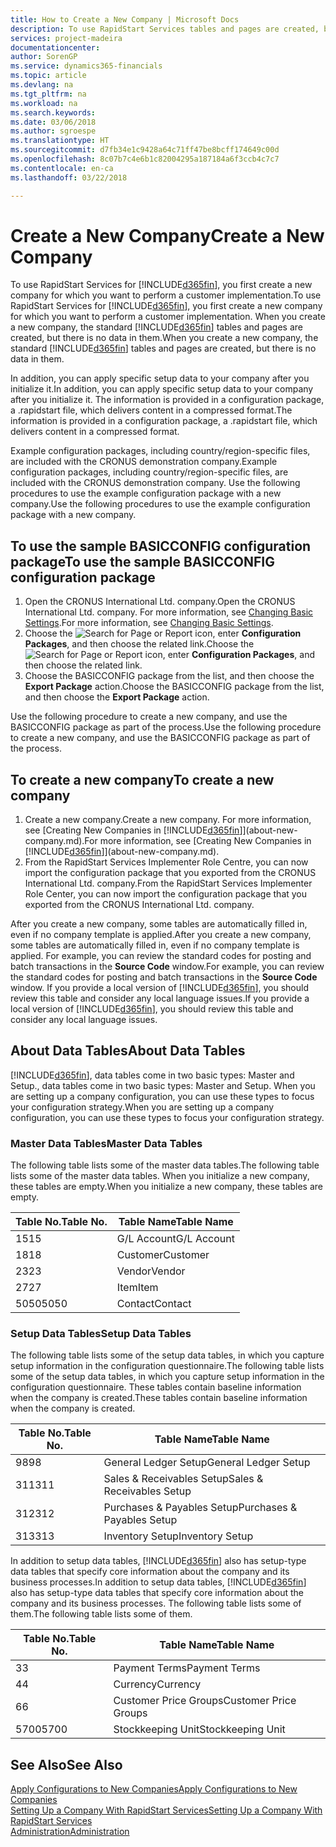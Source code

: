 ```yaml
---
title: How to Create a New Company | Microsoft Docs
description: To use RapidStart Services tables and pages are created, but there is no data in them.
services: project-madeira
documentationcenter: 
author: SorenGP
ms.service: dynamics365-financials
ms.topic: article
ms.devlang: na
ms.tgt_pltfrm: na
ms.workload: na
ms.search.keywords: 
ms.date: 03/06/2018
ms.author: sgroespe
ms.translationtype: HT
ms.sourcegitcommit: d7fb34e1c9428a64c71ff47be8bcff174649c00d
ms.openlocfilehash: 8c07b7c4e6b1c82004295a187184a6f3ccb4c7c7
ms.contentlocale: en-ca
ms.lasthandoff: 03/22/2018

---
```

# <a name="create-a-new-company"></a><span data-ttu-id="72393-103">Create a New Company</span><span class="sxs-lookup"><span data-stu-id="72393-103">Create a New Company</span></span>
<span data-ttu-id="72393-104">To use RapidStart Services for [!INCLUDE[d365fin](includes/d365fin_md.md)], you first create a new company for which you want to perform a customer implementation.</span><span class="sxs-lookup"><span data-stu-id="72393-104">To use RapidStart Services for [!INCLUDE[d365fin](includes/d365fin_md.md)], you first create a new company for which you want to perform a customer implementation.</span></span> <span data-ttu-id="72393-105">When you create a new company, the standard [!INCLUDE[d365fin](includes/d365fin_md.md)] tables and pages are created, but there is no data in them.</span><span class="sxs-lookup"><span data-stu-id="72393-105">When you create a new company, the standard [!INCLUDE[d365fin](includes/d365fin_md.md)] tables and pages are created, but there is no data in them.</span></span>

<span data-ttu-id="72393-106">In addition, you can apply specific setup data to your company after you initialize it.</span><span class="sxs-lookup"><span data-stu-id="72393-106">In addition, you can apply specific setup data to your company after you initialize it.</span></span> <span data-ttu-id="72393-107">The information is provided in a configuration package, a .rapidstart file, which delivers content in a compressed format.</span><span class="sxs-lookup"><span data-stu-id="72393-107">The information is provided in a configuration package, a .rapidstart file, which delivers content in a compressed format.</span></span>  

<span data-ttu-id="72393-108">Example configuration packages, including country/region-specific files, are included with the CRONUS demonstration company.</span><span class="sxs-lookup"><span data-stu-id="72393-108">Example configuration packages, including country/region-specific files, are included with the CRONUS demonstration company.</span></span> <span data-ttu-id="72393-109">Use the following procedures to use the example configuration package with a new company.</span><span class="sxs-lookup"><span data-stu-id="72393-109">Use the following procedures to use the example configuration package with a new company.</span></span>  

## <a name="to-use-the-sample-basicconfig-configuration-package"></a><span data-ttu-id="72393-110">To use the sample BASICCONFIG configuration package</span><span class="sxs-lookup"><span data-stu-id="72393-110">To use the sample BASICCONFIG configuration package</span></span>  
1. <span data-ttu-id="72393-111">Open the CRONUS International Ltd. company.</span><span class="sxs-lookup"><span data-stu-id="72393-111">Open the CRONUS International Ltd. company.</span></span> <span data-ttu-id="72393-112">For more information, see [Changing Basic Settings](ui-change-basic-settings.md).</span><span class="sxs-lookup"><span data-stu-id="72393-112">For more information, see [Changing Basic Settings](ui-change-basic-settings.md).</span></span>
2. <span data-ttu-id="72393-113">Choose the ![Search for Page or Report](media/ui-search/search_small.png "Search for Page or Report icon") icon, enter **Configuration Packages**, and then choose the related link.</span><span class="sxs-lookup"><span data-stu-id="72393-113">Choose the ![Search for Page or Report](media/ui-search/search_small.png "Search for Page or Report icon") icon, enter **Configuration Packages**, and then choose the related link.</span></span>  
3. <span data-ttu-id="72393-114">Choose the BASICCONFIG package from the list, and then choose the **Export Package** action.</span><span class="sxs-lookup"><span data-stu-id="72393-114">Choose the BASICCONFIG package from the list, and then choose the **Export Package** action.</span></span>  

<span data-ttu-id="72393-115">Use the following procedure to create a new company, and use the BASICCONFIG package as part of the process.</span><span class="sxs-lookup"><span data-stu-id="72393-115">Use the following procedure to create a new company, and use the BASICCONFIG package as part of the process.</span></span>  

## <a name="to-create-a-new-company"></a><span data-ttu-id="72393-116">To create a new company</span><span class="sxs-lookup"><span data-stu-id="72393-116">To create a new company</span></span>  
1. <span data-ttu-id="72393-117">Create a new company.</span><span class="sxs-lookup"><span data-stu-id="72393-117">Create a new company.</span></span> <span data-ttu-id="72393-118">For more information, see [Creating New Companies in [!INCLUDE[d365fin](includes/d365fin_md.md)]](about-new-company.md).</span><span class="sxs-lookup"><span data-stu-id="72393-118">For more information, see [Creating New Companies in [!INCLUDE[d365fin](includes/d365fin_md.md)]](about-new-company.md).</span></span>
2. <span data-ttu-id="72393-119">From the RapidStart Services Implementer Role Centre, you can now import the configuration package that you exported from the CRONUS International Ltd. company.</span><span class="sxs-lookup"><span data-stu-id="72393-119">From the RapidStart Services Implementer Role Center, you can now import the configuration package that you exported from the CRONUS International Ltd. company.</span></span>

<span data-ttu-id="72393-120">After you create a new company, some tables are automatically filled in, even if no company template is applied.</span><span class="sxs-lookup"><span data-stu-id="72393-120">After you create a new company, some tables are automatically filled in, even if no company template is applied.</span></span> <span data-ttu-id="72393-121">For example, you can review the standard codes for posting and batch transactions in the **Source Code** window.</span><span class="sxs-lookup"><span data-stu-id="72393-121">For example, you can review the standard codes for posting and batch transactions in the **Source Code** window.</span></span> <span data-ttu-id="72393-122">If you provide a local version of [!INCLUDE[d365fin](includes/d365fin_md.md)], you should review this table and consider any local language issues.</span><span class="sxs-lookup"><span data-stu-id="72393-122">If you provide a local version of [!INCLUDE[d365fin](includes/d365fin_md.md)], you should review this table and consider any local language issues.</span></span>

## <a name="about-data-tables"></a><span data-ttu-id="72393-123">About Data Tables</span><span class="sxs-lookup"><span data-stu-id="72393-123">About Data Tables</span></span>
[!INCLUDE[d365fin](includes/d365fin_md.md)]<span data-ttu-id="72393-124">, data tables come in two basic types: Master and Setup.</span><span class="sxs-lookup"><span data-stu-id="72393-124">, data tables come in two basic types: Master and Setup.</span></span> <span data-ttu-id="72393-125">When you are setting up a company configuration, you can use these types to focus your configuration strategy.</span><span class="sxs-lookup"><span data-stu-id="72393-125">When you are setting up a company configuration, you can use these types to focus your configuration strategy.</span></span>  

### <a name="master-data-tables"></a><span data-ttu-id="72393-126">Master Data Tables</span><span class="sxs-lookup"><span data-stu-id="72393-126">Master Data Tables</span></span>  
<span data-ttu-id="72393-127">The following table lists some of the master data tables.</span><span class="sxs-lookup"><span data-stu-id="72393-127">The following table lists some of the master data tables.</span></span> <span data-ttu-id="72393-128">When you initialize a new company, these tables are empty.</span><span class="sxs-lookup"><span data-stu-id="72393-128">When you initialize a new company, these tables are empty.</span></span>  

|<span data-ttu-id="72393-129">Table No.</span><span class="sxs-lookup"><span data-stu-id="72393-129">Table No.</span></span>|<span data-ttu-id="72393-130">Table Name</span><span class="sxs-lookup"><span data-stu-id="72393-130">Table Name</span></span>|  
|-------------------|--------------------|  
|<span data-ttu-id="72393-131">15</span><span class="sxs-lookup"><span data-stu-id="72393-131">15</span></span>|<span data-ttu-id="72393-132">G/L Account</span><span class="sxs-lookup"><span data-stu-id="72393-132">G/L Account</span></span>|  
|<span data-ttu-id="72393-133">18</span><span class="sxs-lookup"><span data-stu-id="72393-133">18</span></span>|<span data-ttu-id="72393-134">Customer</span><span class="sxs-lookup"><span data-stu-id="72393-134">Customer</span></span>|  
|<span data-ttu-id="72393-135">23</span><span class="sxs-lookup"><span data-stu-id="72393-135">23</span></span>|<span data-ttu-id="72393-136">Vendor</span><span class="sxs-lookup"><span data-stu-id="72393-136">Vendor</span></span>|  
|<span data-ttu-id="72393-137">27</span><span class="sxs-lookup"><span data-stu-id="72393-137">27</span></span>|<span data-ttu-id="72393-138">Item</span><span class="sxs-lookup"><span data-stu-id="72393-138">Item</span></span>|  
|<span data-ttu-id="72393-139">5050</span><span class="sxs-lookup"><span data-stu-id="72393-139">5050</span></span>|<span data-ttu-id="72393-140">Contact</span><span class="sxs-lookup"><span data-stu-id="72393-140">Contact</span></span>|  

### <a name="setup-data-tables"></a><span data-ttu-id="72393-141">Setup Data Tables</span><span class="sxs-lookup"><span data-stu-id="72393-141">Setup Data Tables</span></span>  
<span data-ttu-id="72393-142">The following table lists some of the setup data tables, in which you capture setup information in the configuration questionnaire.</span><span class="sxs-lookup"><span data-stu-id="72393-142">The following table lists some of the setup data tables, in which you capture setup information in the configuration questionnaire.</span></span> <span data-ttu-id="72393-143">These tables contain baseline information when the company is created.</span><span class="sxs-lookup"><span data-stu-id="72393-143">These tables contain baseline information when the company is created.</span></span>  

|<span data-ttu-id="72393-144">Table No.</span><span class="sxs-lookup"><span data-stu-id="72393-144">Table No.</span></span>|<span data-ttu-id="72393-145">Table Name</span><span class="sxs-lookup"><span data-stu-id="72393-145">Table Name</span></span>|  
|-------------------|--------------------|  
|<span data-ttu-id="72393-146">98</span><span class="sxs-lookup"><span data-stu-id="72393-146">98</span></span>|<span data-ttu-id="72393-147">General Ledger Setup</span><span class="sxs-lookup"><span data-stu-id="72393-147">General Ledger Setup</span></span>|  
|<span data-ttu-id="72393-148">311</span><span class="sxs-lookup"><span data-stu-id="72393-148">311</span></span>|<span data-ttu-id="72393-149">Sales & Receivables Setup</span><span class="sxs-lookup"><span data-stu-id="72393-149">Sales & Receivables Setup</span></span>|  
|<span data-ttu-id="72393-150">312</span><span class="sxs-lookup"><span data-stu-id="72393-150">312</span></span>|<span data-ttu-id="72393-151">Purchases & Payables Setup</span><span class="sxs-lookup"><span data-stu-id="72393-151">Purchases & Payables Setup</span></span>|  
|<span data-ttu-id="72393-152">313</span><span class="sxs-lookup"><span data-stu-id="72393-152">313</span></span>|<span data-ttu-id="72393-153">Inventory Setup</span><span class="sxs-lookup"><span data-stu-id="72393-153">Inventory Setup</span></span>|  

<span data-ttu-id="72393-154">In addition to setup data tables, [!INCLUDE[d365fin](includes/d365fin_md.md)] also has setup-type data tables that specify core information about the company and its business processes.</span><span class="sxs-lookup"><span data-stu-id="72393-154">In addition to setup data tables, [!INCLUDE[d365fin](includes/d365fin_md.md)] also has setup-type data tables that specify core information about the company and its business processes.</span></span> <span data-ttu-id="72393-155">The following table lists some of them.</span><span class="sxs-lookup"><span data-stu-id="72393-155">The following table lists some of them.</span></span>  

|<span data-ttu-id="72393-156">Table No.</span><span class="sxs-lookup"><span data-stu-id="72393-156">Table No.</span></span>|<span data-ttu-id="72393-157">Table Name</span><span class="sxs-lookup"><span data-stu-id="72393-157">Table Name</span></span>|  
|-------------------|--------------------|  
|<span data-ttu-id="72393-158">3</span><span class="sxs-lookup"><span data-stu-id="72393-158">3</span></span>|<span data-ttu-id="72393-159">Payment Terms</span><span class="sxs-lookup"><span data-stu-id="72393-159">Payment Terms</span></span>|  
|<span data-ttu-id="72393-160">4</span><span class="sxs-lookup"><span data-stu-id="72393-160">4</span></span>|<span data-ttu-id="72393-161">Currency</span><span class="sxs-lookup"><span data-stu-id="72393-161">Currency</span></span>|  
|<span data-ttu-id="72393-162">6</span><span class="sxs-lookup"><span data-stu-id="72393-162">6</span></span>|<span data-ttu-id="72393-163">Customer Price Groups</span><span class="sxs-lookup"><span data-stu-id="72393-163">Customer Price Groups</span></span>|  
|<span data-ttu-id="72393-164">5700</span><span class="sxs-lookup"><span data-stu-id="72393-164">5700</span></span>|<span data-ttu-id="72393-165">Stockkeeping Unit</span><span class="sxs-lookup"><span data-stu-id="72393-165">Stockkeeping Unit</span></span>|

  

## <a name="see-also"></a><span data-ttu-id="72393-166">See Also</span><span class="sxs-lookup"><span data-stu-id="72393-166">See Also</span></span>  
[<span data-ttu-id="72393-167">Apply Configurations to New Companies</span><span class="sxs-lookup"><span data-stu-id="72393-167">Apply Configurations to New Companies</span></span>](admin-apply-configuration-to-new-companies.md)  
[<span data-ttu-id="72393-168">Setting Up a Company With RapidStart Services</span><span class="sxs-lookup"><span data-stu-id="72393-168">Setting Up a Company With RapidStart Services</span></span>](admin-set-up-a-company-with-rapidstart.md)  
[<span data-ttu-id="72393-169">Administration</span><span class="sxs-lookup"><span data-stu-id="72393-169">Administration</span></span>](admin-setup-and-administration.md)

